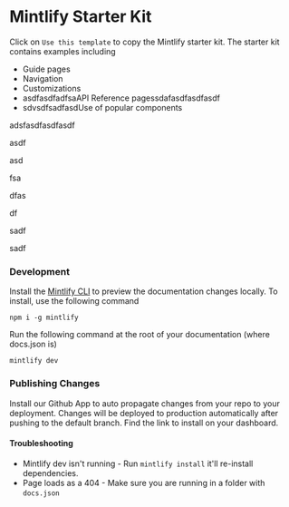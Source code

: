 # Mintlify Starter Kit

Click on `Use this template` to copy the Mintlify starter kit. The starter kit contains examples including

- Guide pages
- Navigation
- Customizations
- asdfasdfadfsaAPI Reference pagessdafasdfasdfasdf
- sdvsdfsadfasdUse of popular components

adsfasdfasdfasdf

asdf

asd

fsa

dfas

df

sadf

sadf

### Development

Install the [Mintlify CLI](https://www.npmjs.com/package/mintlify) to preview the documentation changes locally. To install, use the following command

```
npm i -g mintlify
```

Run the following command at the root of your documentation (where docs.json is)

```
mintlify dev
```

### Publishing Changes

Install our Github App to auto propagate changes from your repo to your deployment. Changes will be deployed to production automatically after pushing to the default branch. Find the link to install on your dashboard.

#### Troubleshooting

- Mintlify dev isn't running - Run `mintlify install` it'll re-install dependencies.
- Page loads as a 404 - Make sure you are running in a folder with `docs.json`